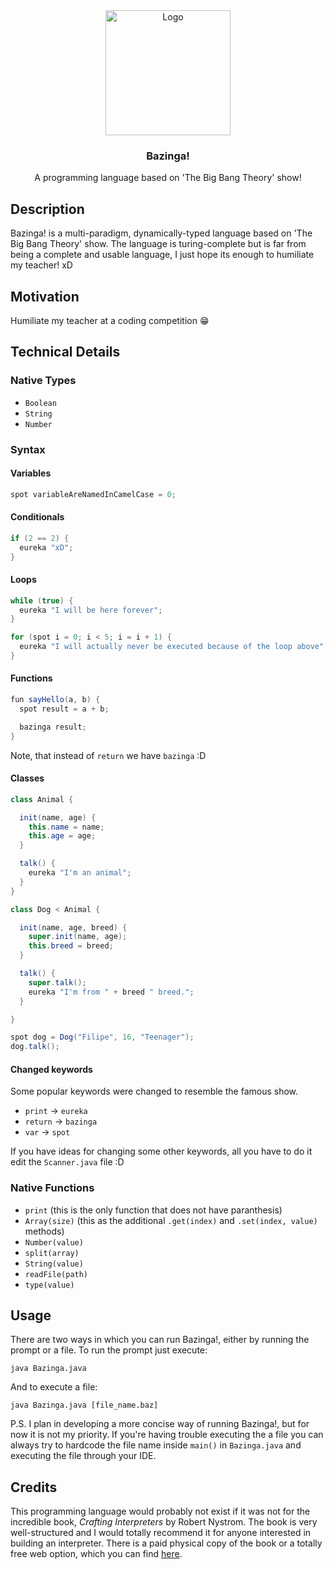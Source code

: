 <div align="center">
  
  <img src="https://i.pinimg.com/originals/2f/b0/21/2fb02132a0f8ac1543495367c78562bd.png" alt="Logo" width="200">

  <h3>Bazinga!</h3>

  <p>
    A programming language based on 'The Big Bang Theory' show!
  </p>
</div>

## Description
Bazinga! is a multi-paradigm, dynamically-typed language based on 'The Big Bang Theory' show. The language is turing-complete but
is far from being a complete and usable language, I just hope its enough to humiliate my teacher! xD

## Motivation
Humiliate my teacher at a coding competition 😁

## Technical Details

### Native Types
- `Boolean`
- `String`
- `Number`

### Syntax

#### Variables

```java
spot variableAreNamedInCamelCase = 0;
```

#### Conditionals

```java
if (2 == 2) {
  eureka "xD";
}
```

#### Loops

```java
while (true) {
  eureka "I will be here forever";
}

for (spot i = 0; i < 5; i = i + 1) {
  eureka "I will actually never be executed because of the loop above";
}
```

#### Functions

```java
fun sayHello(a, b) {
  spot result = a + b;

  bazinga result;
}
```
Note, that instead of `return` we have `bazinga` :D


#### Classes

```java
class Animal {

  init(name, age) {
    this.name = name;
    this.age = age;
  }

  talk() {
    eureka "I'm an animal";
  }
}

class Dog < Animal {

  init(name, age, breed) {
    super.init(name, age);
    this.breed = breed;
  }

  talk() {
    super.talk();
    eureka "I'm from " + breed " breed.";
  }

}

spot dog = Dog("Filipe", 16, "Teenager");
dog.talk();
```

#### Changed keywords
Some popular keywords were changed to resemble the famous show.

- `print` -> `eureka`
- `return` -> `bazinga`
- `var` -> `spot`

If you have ideas for changing some other keywords, all you have to do it edit the `Scanner.java` file :D

### Native Functions
- `print` (this is the only function that does not have paranthesis)
- `Array(size)` (this as the additional `.get(index)` and `.set(index, value)` methods)
- `Number(value)`
- `split(array)`
- `String(value)`
- `readFile(path)`
- `type(value)`

## Usage
There are two ways in which you can run Bazinga!, either by running the prompt or a file. To run the prompt
just execute: 
```
java Bazinga.java
```
And to execute a file:
```
java Bazinga.java [file_name.baz]
```
P.S. I plan in developing a more concise way of running Bazinga!, but for now it is not my priority. If you're
having trouble executing the a file you can always try to hardcode the file name inside `main()` in `Bazinga.java` and executing the file through your IDE. 

## Credits
This programming language would probably not exist if it was not for the incredible book, *Crafting Interpreters* by Robert Nystrom. The book is very well-structured and I would totally recommend it for anyone interested in building an interpreter. There is a paid physical copy of the book or a totally free web option, which you can find [here](http://craftinginterpreters.com/).